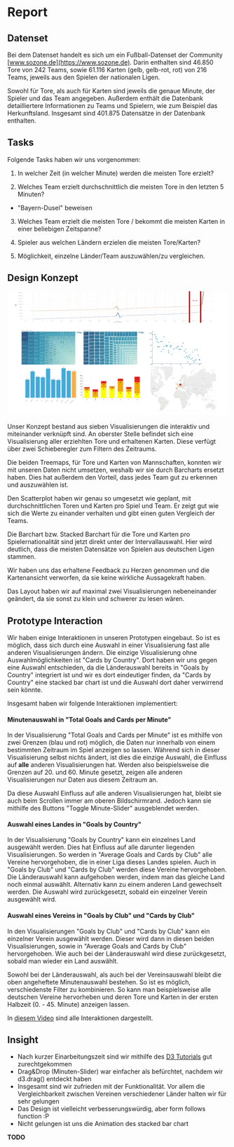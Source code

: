 # Report

## Datenset

Bei dem Datenset handelt es sich um ein Fußball-Datenset der Community [www.sozone.de](https://www.sozone.de). Darin enthalten sind 46.850 Tore von 242 Teams, sowie 61.116 Karten (gelb, gelb-rot, rot) von 216 Teams, jeweils aus den Spielen der nationalen Ligen.  

Sowohl für Tore, als auch für Karten sind jeweils die genaue Minute, der Spieler und das Team angegeben. Außerdem enthält die Datenbank detailliertere Informationen zu Teams und Spielern, wie zum Beispiel das Herkunftsland. Insgesamt sind 401.875 Datensätze in der Datenbank enthalten.

## Tasks

Folgende Tasks haben wir uns vorgenommen:

1. In welcher Zeit (in welcher Minute) werden die meisten Tore erzielt?

2. Welches Team erzielt durchschnittlich die meisten Tore in den letzten 5 Minuten?
  * "Bayern-Dusel" beweisen

3. Welches Team erzielt die meisten Tore / bekommt die meisten Karten in einer beliebigen Zeitspanne?

4. Spieler aus welchen Ländern erzielen die meisten Tore/Karten?

5. Möglichkeit, einzelne Länder/Team auszuwählen/zu vergleichen.

## Design Konzept

![Design Konzept](design.png)

Unser Konzept bestand aus sieben Visualisierungen die interaktiv und miteinander verknüpft sind.
An oberster Stelle befindet sich eine Visualisierung aller erziehlten Tore und erhaltenen Karten. Diese verfügt über zwei Schieberegler zum Filtern des Zeitraums.

Die beiden Treemaps, für Tore und Karten von Mannschaften, konnten wir mit unseren Daten nicht umsetzen, weshalb wir sie durch Barcharts ersetzt haben. Dies hat außerdem den Vorteil, dass jedes Team gut zu erkennen und auszuwählen ist.

Den Scatterplot haben wir genau so umgesetzt wie geplant, mit durchschnittlichen Toren und Karten pro Spiel und Team. Er zeigt gut wie sich die Werte zu einander verhalten und gibt einen guten Vergleich der Teams.

Die Barchart bzw. Stacked Barchart für die Tore und Karten pro Spielernationalität sind jetzt direkt unter der Intervallauswahl.
Hier wird deutlich, dass die meisten Datensätze von Spielen aus deutschen Ligen stammen.

Wir haben uns das erhaltene Feedback zu Herzen genommen und die Kartenansicht verworfen, da sie keine wirkliche Aussagekraft haben.

Das Layout haben wir auf maximal zwei Visualisierungen nebeneinander geändert, da sie sonst zu klein und schwerer zu lesen wären.

## Prototype Interaction

Wir haben einige Interaktionen in unseren Prototypen eingebaut. So ist es möglich, dass sich durch eine Auswahl in einer Visualisierung fast alle anderen Visualisierungen ändern. Die einzige Visualisierung ohne Auswahlmöglichkeiten ist "Cards by Country". Dort haben wir uns gegen eine Auswahl entschieden, da die Länderauswahl bereits in "Goals by Country" integriert ist und wir es dort eindeutiger finden, da "Cards by Country" eine stacked bar chart ist und die Auswahl dort daher verwirrend sein könnte.

Insgesamt haben wir folgende Interaktionen implementiert:

#### Minutenauswahl in "Total Goals and Cards per Minute"

In der Visualisierung "Total Goals and Cards per Minute" ist es mithilfe von zwei Grenzen (blau und rot) möglich, die Daten nur innerhalb von einem bestimmten Zeitraum im Spiel anzeigen so lassen. Während sich in dieser Visualisierung selbst nichts ändert, ist dies die einzige Auswahl, die Einfluss auf **alle** anderen Visualisierungen hat. Werden also beispielsweise die Grenzen auf 20. und 60. Minute gesetzt, zeigen alle anderen Visualisierungen nur Daten aus diesem Zeitraum an.

Da diese Auswahl Einfluss auf alle anderen Visualisierungen hat, bleibt sie auch beim Scrollen immer am oberen Bildschirmrand. Jedoch kann sie mithilfe des Buttons "Toggle Minute-Slider" ausgeblendet werden.

#### Auswahl eines Landes in "Goals by Country"

In der Visualisierung "Goals by Country" kann ein einzelnes Land ausgewählt werden. Dies hat Einfluss auf alle darunter liegenden Visualisierungen. So werden in "Average Goals and Cards by Club" alle Vereine hervorgehoben, die in einer Liga dieses Landes spielen. Auch in "Goals by Club" und "Cards by Club" werden diese Vereine hervorgehoben. Die Länderauswahl kann aufgehoben werden, indem man das gleiche Land noch einmal auswählt. Alternativ kann zu einem anderen Land gewechselt werden. Die Auswahl wird zurückgesetzt, sobald ein einzelner Verein ausgewählt wird.

#### Auswahl eines Vereins in "Goals by Club" und "Cards by Club"

In den Visualisierungen "Goals by Club" und "Cards by Club" kann ein einzelner Verein ausgewählt werden. Dieser wird dann in diesen beiden Visualisierungen, sowie in "Average Goals and Cards by Club" hervorgehoben. Wie auch bei der Länderauswahl wird diese zurückgesetzt, sobald man wieder ein Land auswählt.  

Sowohl bei der Länderauswahl, als auch bei der Vereinsauswahl bleibt die oben angeheftete Minutenauswahl bestehen. So ist es möglich, verschiedenste Filter zu kombinieren. So kann man beispielsweise alle deutschen Vereine hervorheben und deren Tore und Karten in der ersten Halbzeit (0. - 45. Minute) anzeigen lassen.

In [diesem Video](https://github.com/luklapp/Soccer-DataVis-Frontend/blob/master/videos/d3_prototype_hoffmann_klappert.mov) sind alle Interaktionen dargestellt.

## Insight


* Nach kurzer Einarbeitungszeit sind wir mithilfe des [D3 Tutorials](https://github.com/sgratzl/d3tutorial) gut zurechtgekommen
* Drag&Drop (Minuten-Slider) war einfacher als befürchtet, nachdem wir d3.drag() entdeckt haben
* Insgesamt sind wir zufrieden mit der Funktionalität. Vor allem die Vergleichbarkeit zwischen Vereinen verschiedener Länder halten wir für sehr gelungen
* Das Design ist vielleicht verbesserungswürdig, aber form follows function :P
* Nicht gelungen ist uns die Animation des stacked bar chart

**TODO**
